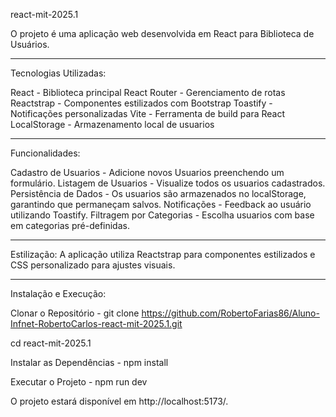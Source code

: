 
react-mit-2025.1

O projeto  é uma aplicação web desenvolvida em React para Biblioteca de Usuários. 

--------------------------------------------------------------------

Tecnologias Utilizadas:

React - Biblioteca principal
React Router - Gerenciamento de rotas
Reactstrap - Componentes estilizados com Bootstrap
Toastify - Notificações personalizadas
Vite - Ferramenta de build para React
LocalStorage - Armazenamento local de usuarios

--------------------------------------------------------------------

Funcionalidades:

Cadastro de Usuarios - Adicione novos Usuarios preenchendo um formulário.
Listagem de Usuarios - Visualize todos os usuarios cadastrados.
Persistência de Dados - Os usuarios são armazenados no localStorage, garantindo que permaneçam salvos.
Notificações - Feedback ao usuário utilizando Toastify.
Filtragem por Categorias - Escolha usuarios com base em categorias pré-definidas.

--------------------------------------------------------------------

Estilização:  A aplicação utiliza Reactstrap para componentes estilizados e CSS personalizado para ajustes visuais.

--------------------------------------------------------------------

Instalação e Execução:

Clonar o Repositório - git clone https://github.com/RobertoFarias86/Aluno-Infnet-RobertoCarlos-react-mit-2025.1.git

cd react-mit-2025.1

Instalar as Dependências - npm install

Executar o Projeto - npm run dev

O projeto estará disponível em http://localhost:5173/.

